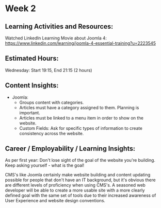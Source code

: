 Week 2
=====


Learning Activities and Resources: 
---------
Watched LinkedIn Learning Movie about Joomla 4: https://www.linkedin.com/learning/joomla-4-essential-training?u=2223545


Estimated Hours:
---------
Wednesday: Start 19:15, End 21:15 (2 hours)


Content Insights:
-------------
* Joomla:
    * Groups content with categories. 
    * Articles must have a category assigned to them. Planning is important. 
    * Articles must be linked to a menu item in order to show on the website. 
    * Custom Fields: Ask for specific types of information to create consistency across the website.


Career / Employability / Learning Insights:
----------

As per first year: Don't lose sight of the goal of the website you're building. Keep asking yourself - what is the goal!

CMS's like Joomla certainly make website building and content updating possible for people that don't have an IT background, but it's obvious there are different levels of proficiency when using CMS's. A seasoned web developer will be able to create a more usable site with a more clearly defined goal with the same set of tools due to their increased awareness of User Experience and website design conventions.